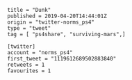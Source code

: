 ```
title = "Dunk"
published = 2019-04-20T14:44:01Z
origin = "twitter-norms_ps4"
type = "tweet"
tag = [ "ps4share", "surviving-mars",]

[twitter]
account = "norms_ps4"
first_tweet = "1119612689502883840"
retweets = 1
favourites = 1
```

<p class='image'><img src='https://mnf.m17s.net/2019/04/20/D4mpzn9W0AA4U7L.jpg' alt=''></p>

